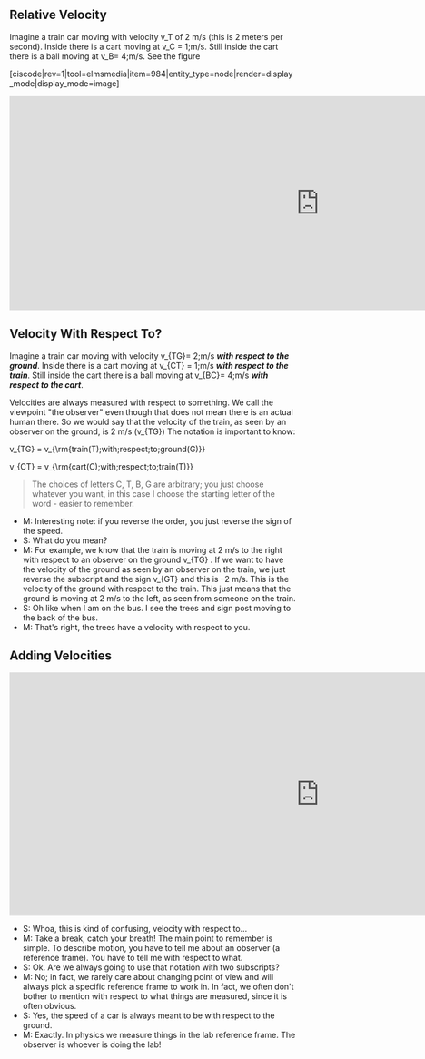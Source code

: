 ## Relative Velocity 

Imagine a train car moving with velocity <lrn-math>v_T</lrn-math> of 2 m/s (this is 2 meters per second). Inside there is a cart moving at <lrn-math>v_C = 1\;m/s</lrn-math>. Still inside the cart there is a ball moving at <lrn-math>v_B= 4\;m/s</lrn-math>. See the figure

[ciscode|rev=1|tool=elmsmedia|item=984|entity_type=node|render=display_mode|display_mode=image]

<iframe src="https://h5p.org/h5p/embed/82363" width="1090" height="377" frameborder="0" allowfullscreen="allowfullscreen"></iframe><script src="https://h5p.org/sites/all/modules/h5p/library/js/h5p-resizer.js" charset="UTF-8"></script>
 
## Velocity With Respect To? 

Imagine a train car moving with velocity <lrn-math>v_{TG}= 2\;m/s</lrn-math> **_with respect to the ground_**. Inside there is a cart moving at <lrn-math>v_{CT} = 1\;m/s</lrn-math> **_with respect to the train_**. Still inside the cart there is a ball moving at <lrn-math>v_{BC}= 4\;m/s</lrn-math> **_with respect to the cart_**.

Velocities are always measured with respect to something. We call the viewpoint "the observer" even though that does not mean there is an actual human there. So we would say that the velocity of the train, as seen by an observer on the ground, is 2 m/s (<lrn-math>v_{TG}</lrn-math>) The notation is important to know:

<lrn-math> v_{TG} = v_{\rm{train(T)\;with\;respect\;to\;ground(G)}}</lrn-math>

<lrn-math> v_{CT} = v_{\rm{cart(C)\;with\;respect\;to\;train(T)}}</lrn-math>

> The choices of letters C, T, B, G are arbitrary; you just choose whatever you want, in this case I choose the starting letter of the word - easier to remember.

- M: Interesting note: if you reverse the order, you just reverse the sign of the speed.
- S: What do you mean?
- M: For example, we know that the train is moving at 2 m/s to the right with respect to an observer on the ground <lrn-math>v_{TG}</lrn-math> . If we want to have the velocity of the ground as seen by an observer on the train, we just reverse the subscript and the sign <lrn-math>v_{GT}</lrn-math> and this is –2 m/s. This is the velocity of the ground with respect to the train. This just means that the ground is moving at 2 m/s to the left, as seen from someone on the train.
- S: Oh like when I am on the bus. I see the trees and sign post moving to the back of the bus.
- M: That's right, the trees have a velocity with respect to you.

## Adding Velocities


<iframe src="https://h5p.org/h5p/embed/82368" width="1090" height="429" frameborder="0" allowfullscreen="allowfullscreen"></iframe><script src="https://h5p.org/sites/all/modules/h5p/library/js/h5p-resizer.js" charset="UTF-8"></script>
 
- S: Whoa, this is kind of confusing, velocity with respect to...
- M: Take a break, catch your breath! The main point to remember is simple. To describe motion, you have to tell me about an observer (a reference frame). You have to tell me with respect to what.
- S: Ok. Are we always going to use that notation with two subscripts?
- M: No; in fact, we rarely care about changing point of view and will always pick a specific reference frame to work in. In fact, we often don't bother to mention with respect to what things are measured, since it is often obvious.
- S: Yes, the speed of a car is always meant to be with respect to the ground.
- M: Exactly. In physics we measure things in the lab reference frame. The observer is whoever is doing the lab!